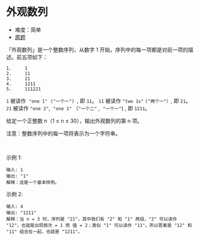 # 外观数列
- 难度：简单
- [原题](https://leetcode-cn.com/problems/count-and-say/)

「外观数列」是一个整数序列，从数字 1 开始，序列中的每一项都是对前一项的描述。前五项如下：
```
1.     1
2.     11
3.     21
4.     1211
5.     111221
```
`1` 被读作  `"one 1"`  `("一个一") `, 即 `11`。
`11` 被读作 `"two 1s"` `("两个一"）`, 即 `21`。
`21` 被读作 `"one 2"`,  `"one 1"` （`"一个二"` ,  `"一个一"`) , 即 `1211`。

给定一个正整数 n（1 ≤ n ≤ 30），输出外观数列的第 n 项。

注意：整数序列中的每一项将表示为一个字符串。

 

示例 1:
```
输入: 1
输出: "1"
解释：这是一个基本样例。
```
示例 2:
```
输入: 4
输出: "1211"
解释：当 n = 3 时，序列是 "21"，其中我们有 "2" 和 "1" 两组，"2" 可以读作 "12"，也就是出现频次 = 1 而 值 = 2；类似 "1" 可以读作 "11"。所以答案是 "12" 和 "11" 组合在一起，也就是 "1211"。
```
